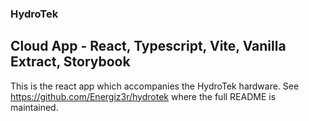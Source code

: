 ### HydroTek

## Cloud App - React, Typescript, Vite, Vanilla Extract, Storybook

This is the react app which accompanies the HydroTek hardware. See https://github.com/Energiz3r/hydrotek where the full README is maintained.

